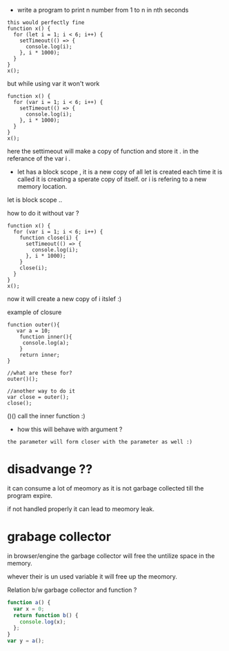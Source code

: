 - write a program to print n number from 1 to n in nth seconds

```
this would perfectly fine
function x() {
  for (let i = 1; i < 6; i++) {
    setTimeout(() => {
      console.log(i);
    }, i * 1000);
  }
}
x();

```

but while using var it won't work

```
function x() {
  for (var i = 1; i < 6; i++) {
    setTimeout(() => {
      console.log(i);
    }, i * 1000);
  }
}
x();

```

here the settimeout will make a copy of function and store it . in the referance of the var i .

- let has a block scope , it is a new copy of all let is created
  each time it is called it is creating a sperate copy of itself. or i is refering to a new memory location.

let is block scope ..

how to do it without var ?

```
function x() {
  for (var i = 1; i < 6; i++) {
    function close(i) {
      setTimeout(() => {
        console.log(i);
      }, i * 1000);
    }
    close(i);
  }
}
x();

```

now it will create a new copy of i itslef :)

example of closure

```
function outer(){
   var a = 10;
    function inner(){
     console.log(a);
    }
    return inner;
}

//what are these for?
outer()();

//another way to do it
var close = outer();
close();

```

()() call the inner function :)

- how this will behave with argument ?

```
the parameter will form closer with the parameter as well :)
```

# disadvange ??

it can consume a lot of meomory as it is not garbage collected till the program expire.

if not handled properly it can lead to meomory leak.

# grabage collector

in browser/engine
the garbage collector will free the untilize space in the memory.

whever their is un used variable it will free up the meomory.

Relation b/w garbage collector and function ?

```js
function a() {
  var x = 0;
  return function b() {
    console.log(x);
  };
}
var y = a();
```
